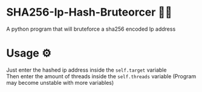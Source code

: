 # SHA256-Ip-Hash-Bruteorcer 👩‍💻
A python program that will bruteforce a sha256 encoded Ip address

# Usage ⚙
Just enter the hashed ip address inside the `self.target` variable <br>
Then enter the amount of threads inside the `self.threads` variable
(Program may become unstable with more variables)
